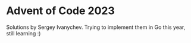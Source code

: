 

# Advent of Code 2023

Solutions by Sergey Ivanychev. Trying to implement them in Go this year, still learning :)